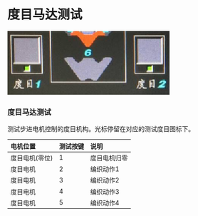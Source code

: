 # 度目马达测试

![](../.gitbook/assets/2019108107810746747.png)

### 度目马达测试

测试步进电机控制的度目机构。光标停留在对应的测试度目图标下。

| 电机位置 | 测试按键 | 说明 |
| :--- | :--- | :--- |
| 度目电机\(零位\) | 1 | 度目电机归零 |
| 度目电机 | 2 | 编织动作1 |
| 度目电机 | 3 | 编织动作2 |
| 度目电机 | 4 | 编织动作3 |
| 度目电机 | 5 | 编织动作4 |

